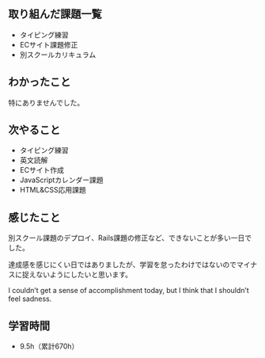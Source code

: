 ## 取り組んだ課題一覧
- タイピング練習
- ECサイト課題修正
- 別スクールカリキュラム
## わかったこと
特にありませんでした。
## 次やること
- タイピング練習
- 英文読解
- ECサイト作成
- JavaScriptカレンダー課題
- HTML&CSS応用課題
## 感じたこと
別スクール課題のデプロイ、Rails課題の修正など、できないことが多い一日でした。

達成感を感じにくい日ではありましたが、学習を怠ったわけではないのでマイナスに捉えないようにしたいと思います。

I couldn’t get a sense of accomplishment today, but I think  that I shouldn’t feel sadness.

## 学習時間
- 9.5h（累計670h）
